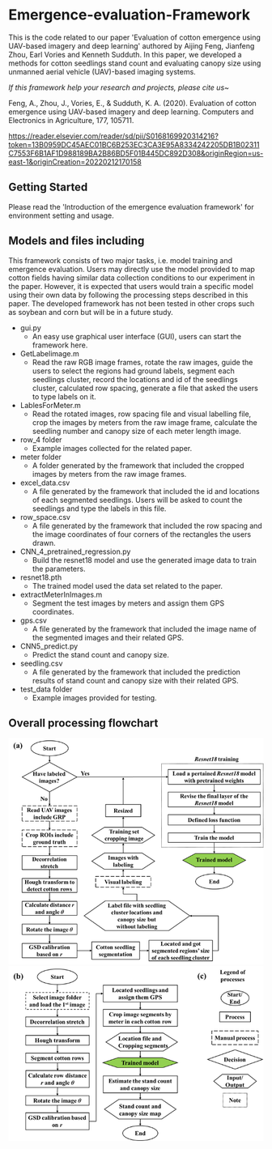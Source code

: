 # Emergence-evaluation-Framework
This is the code related to our paper 'Evaluation of cotton emergence using UAV-based imagery and deep learning' authored by Aijing Feng, Jianfeng Zhou, Earl Vories and Kenneth Sudduth. In this paper, we developed a methods for cotton seedlings stand count and evaluating canopy size using unmanned aerial vehicle (UAV)-based imaging systems.

*If this framework help your research and projects, please cite us~*

Feng, A., Zhou, J., Vories, E., & Sudduth, K. A. (2020). Evaluation of cotton emergence using UAV-based imagery and deep learning. Computers and Electronics in Agriculture, 177, 105711.

https://reader.elsevier.com/reader/sd/pii/S0168169920314216?token=13B0959DC45AEC01BC6B253EC3CA3E95A8334242205DB1B02311C7553F6B1AF1D988189BA2B86BD5F01B445DC892D308&originRegion=us-east-1&originCreation=20220212170158

## Getting Started
Please read the 'Introduction of the emergence evaluation framework' for environment setting and usage.

## Models and files including 
This framework consists of two major tasks, i.e. model training and emergence evaluation. Users may directly use the model provided to map cotton fields having similar data collection conditions to our experiment in the paper. However, it is expected that users would train a specific model using their own data by following the processing steps described in this paper. The developed framework has not been tested in other crops such as soybean and corn but will be in a future study.

- gui.py
   - An easy use graphical user interface (GUI), users can start the framework here.
- GetLabelimage.m
   - Read the raw RGB image frames, rotate the raw images, guide the users to select the regions had ground labels, segment each seedlings cluster, record the locations and id of the seedlings cluster, calculated row spacing, generate a file that asked the users to type labels on it.
- LablesForMeter.m
  - Read the rotated images, row spacing file and visual labelling file, crop the images by meters from the raw image frame, calculate the seedling number and canopy size of each meter length image.
- row_4 folder
  - Example images collected for the related paper.
- meter folder
  - A folder generated by the framework that included the cropped images by meters from the raw image frames.
- excel_data.csv
  - A file generated by the framework that included the id and locations of each segmented seedlings. Users will be asked to count the seedlings and type the labels in this file.
- row_space.csv
  - A file generated by the framework that included the row spacing and the image coordinates of four corners of the rectangles the users drawn.
- CNN_4_pretrained_regression.py
  - Build the resnet18 model and use the generated image data to train the parameters.
- resnet18.pth
  - The trained model used the data set related to the paper.
- extractMeterInImages.m
  - Segment the test images by meters and assign them GPS coordinates.
- gps.csv
  - A file generated by the framework that included the image name of the segmented images and their related GPS.
- CNN5_predict.py
  - Predict the stand count and canopy size.
- seedling.csv
  - A file generated by the framework that included the prediction results of stand count and canopy size with their related GPS.
- test_data folder
  - Example images provided for testing.

## Overall processing flowchart
![alt text](https://github.com/AJFeng/Emergence-evaluation-Framework/blob/master/figures/Training%20procedure.png)
![alt text](https://github.com/AJFeng/Emergence-evaluation-Framework/blob/master/figures/mapping%20procedure.png)
